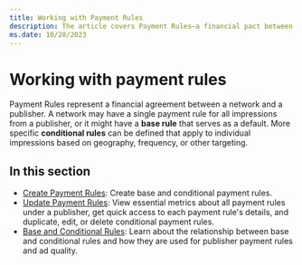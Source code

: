 ```yaml
---
title: Working with Payment Rules
description: The article covers Payment Rules—a financial pact between a network and a publisher. Single/base rules, with specific conditions for impressions (geography, frequency).
ms.date: 10/28/2023
---
```


# Working with payment rules

Payment Rules represent a financial agreement between a network and a publisher. A network may have a single payment rule for all impressions from a publisher, or it might have a **base rule** that serves as a default. More specific **conditional rules** can be defined that apply to individual impressions based on geography, frequency, or other
targeting.

## In this section

- [Create Payment Rules](create-payment-rules.md): Create base and conditional payment rules.
- [Update Payment Rules](update-payment-rules.md): View essential metrics about all payment rules under a
  publisher, get quick access to each payment rule's details, and duplicate, edit, or delete conditional payment rules.
- [Base and Conditional Rules](base-and-conditional-rules.md): Learn about the relationship between base and
  conditional rules and how they are used for publisher payment rules and ad quality.
